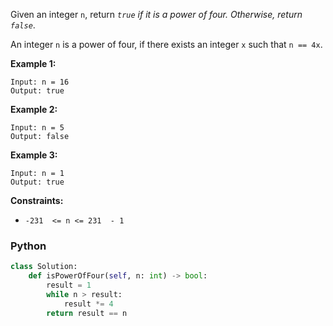 Given an integer  `n`, return  _`true`  if it is a power of four. Otherwise, return  `false`_.

An integer  `n`  is a power of four, if there exists an integer  `x`  such that  `n == 4x`.

**Example 1:**
```
Input: n = 16
Output: true
```

**Example 2:**
```
Input: n = 5
Output: false
```

**Example 3:**
```
Input: n = 1
Output: true
```

**Constraints:**
-   `-231  <= n <= 231  - 1`


### Python
```python
class Solution:
    def isPowerOfFour(self, n: int) -> bool:
        result = 1
        while n > result:
            result *= 4
        return result == n
```